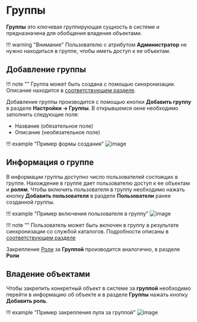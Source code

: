 # Группы

**Группы** это ключевая группирующая сущность в системе и предназначена для обобщения владения объектами.

!!! warning "Внимание"
    Пользователю с атрибутом **Администратор** не нужно находиться в группе, чтобы иметь доступ к ее объектам.

## Добавление группы

!!! note ""
    Группа может быть создана с помощью синхронизации. Описание находится в 
    [соответствующем разделе](../active_directory/ad_extend.md).

Добавление группы производится с помощью кнопки **Добавить группу** в разделе **Настройки -> Группы**.
В открывшемся окне необходимо заполнить следующие поля:
- Название (обязательное поле)
- Описание (необязательное поле)

!!! example "Пример формы создания"
    ![image](../../../_assets/vdi/auth/group.png)

## Информация о группе

В информации группы доступно число пользователей состоящих в группе. Нахождение в группе дает пользователю доступ 
к ее объектам и **ролям**.
Чтобы включить пользователя в группу необходимо нажать кнопку **Добавить пользователя** в разделе **Пользователи**
ранее созданной группы.

!!! example "Пример включения пользователя в группу"
    ![image](../../../_assets/vdi/auth/group_user_ad.png)

!!! note ""
    Пользователь может быть включен в группу в результате синхронизации со службой каталогов. Подробности описаны в 
    [соответствующем разделе](../active_directory/info.md)

Закрепление [Роли](./roles.md) за **Группой** производится аналогично, в разделе **Роли**

## Владение объектами

Чтобы закрепить конкретный объект в системе за **группой** необходимо перейти в информацию об объекте и в разделе 
**Группы** нажать кнопку **Добавить роль**.

!!! example "Пример закрепления пула за группой"
    ![image](../../../_assets/vdi/auth/pool_group.png)
